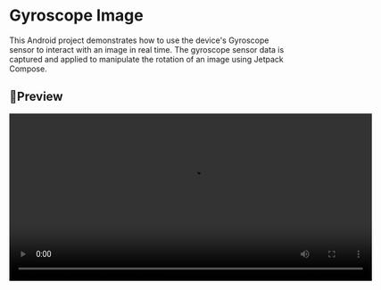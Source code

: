 # Gyroscope Image
This Android project demonstrates how to use the device's Gyroscope sensor to interact with an image in real time. The gyroscope sensor data is captured and applied to manipulate the rotation of an image using Jetpack Compose.

## 📱Preview
<video src="https://github.com/itsAmirhossein/Gyroscope-Image/blob/origin/gyroscope.mp4" height="300" width="650" alt="Gyroscope Image Preview"/>

## <br/><br/>Built With 🛠
- [Kotlin](https://kotlinlang.org/) 
- [Jetpack Compose](https://developer.android.com/jetpack/compose) 
- [Material Components for Android](https://github.com/material-components/material-components-android) 
